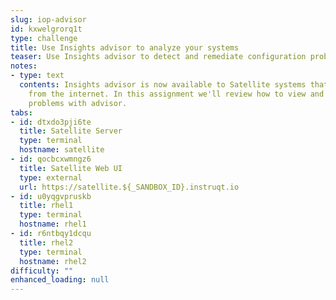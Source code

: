 ```yaml
---
slug: iop-advisor
id: kxwelgrorq1t
type: challenge
title: Use Insights advisor to analyze your systems
teaser: Use Insights advisor to detect and remediate configuration problems.
notes:
- type: text
  contents: Insights advisor is now available to Satellite systems that are disconnected
    from the internet. In this assignment we'll review how to view and remediate configuration
    problems with advisor.
tabs:
- id: dtxdo3pji6te
  title: Satellite Server
  type: terminal
  hostname: satellite
- id: qocbcxwmngz6
  title: Satellite Web UI
  type: external
  url: https://satellite.${_SANDBOX_ID}.instruqt.io
- id: u0yqgvpruskb
  title: rhel1
  type: terminal
  hostname: rhel1
- id: r6ntbqy1dcqu
  title: rhel2
  type: terminal
  hostname: rhel2
difficulty: ""
enhanced_loading: null
---
```

